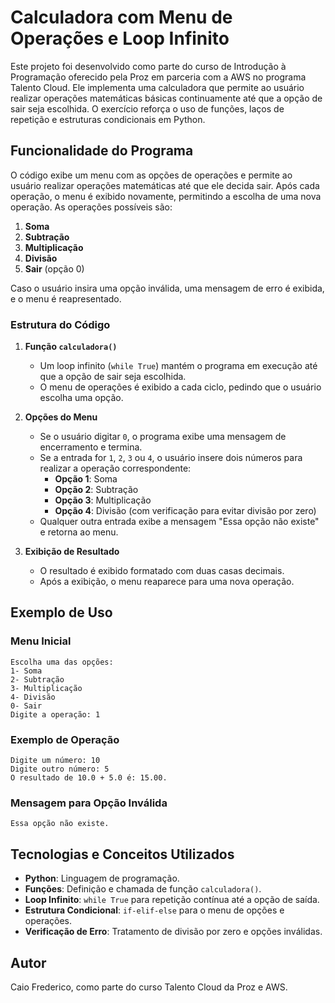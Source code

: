 # Calculadora com Menu de Operações e Loop Infinito

Este projeto foi desenvolvido como parte do curso de Introdução à Programação oferecido pela Proz em parceria com a AWS no programa Talento Cloud. Ele implementa uma calculadora que permite ao usuário realizar operações matemáticas básicas continuamente até que a opção de sair seja escolhida. O exercício reforça o uso de funções, laços de repetição e estruturas condicionais em Python.

## Funcionalidade do Programa

O código exibe um menu com as opções de operações e permite ao usuário realizar operações matemáticas até que ele decida sair. Após cada operação, o menu é exibido novamente, permitindo a escolha de uma nova operação. As operações possíveis são:

1. **Soma**
2. **Subtração**
3. **Multiplicação**
4. **Divisão**
5. **Sair** (opção 0)

Caso o usuário insira uma opção inválida, uma mensagem de erro é exibida, e o menu é reapresentado.

### Estrutura do Código

1. **Função `calculadora()`**
   - Um loop infinito (`while True`) mantém o programa em execução até que a opção de sair seja escolhida.
   - O menu de operações é exibido a cada ciclo, pedindo que o usuário escolha uma opção.
   
2. **Opções do Menu**
   - Se o usuário digitar `0`, o programa exibe uma mensagem de encerramento e termina.
   - Se a entrada for `1`, `2`, `3` ou `4`, o usuário insere dois números para realizar a operação correspondente:
     - **Opção 1**: Soma
     - **Opção 2**: Subtração
     - **Opção 3**: Multiplicação
     - **Opção 4**: Divisão (com verificação para evitar divisão por zero)
   - Qualquer outra entrada exibe a mensagem "Essa opção não existe" e retorna ao menu.
   
3. **Exibição de Resultado**
   - O resultado é exibido formatado com duas casas decimais.
   - Após a exibição, o menu reaparece para uma nova operação.

## Exemplo de Uso

### Menu Inicial
```plaintext
Escolha uma das opções:
1- Soma
2- Subtração
3- Multiplicação
4- Divisão
0- Sair
Digite a operação: 1
```

### Exemplo de Operação
```plaintext
Digite um número: 10
Digite outro número: 5
O resultado de 10.0 + 5.0 é: 15.00.
```

### Mensagem para Opção Inválida
```plaintext
Essa opção não existe.
```

## Tecnologias e Conceitos Utilizados

- **Python**: Linguagem de programação.
- **Funções**: Definição e chamada de função `calculadora()`.
- **Loop Infinito**: `while True` para repetição contínua até a opção de saída.
- **Estrutura Condicional**: `if-elif-else` para o menu de opções e operações.
- **Verificação de Erro**: Tratamento de divisão por zero e opções inválidas.

## Autor

Caio Frederico, como parte do curso Talento Cloud da Proz e AWS.
